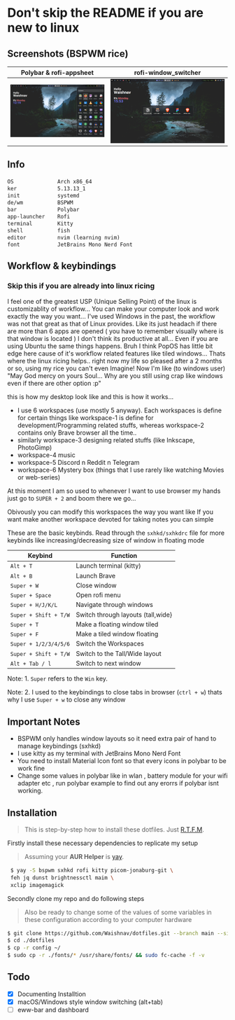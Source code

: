# Don't skip the README if you are new to linux
## Screenshots (BSPWM rice)
Polybar & rofi-appsheet             |  rofi-window_switcher
:-------------------------:|:-------------------------:
![](https://raw.githubusercontent.com/Waishnav/dotfiles/main/screenshots/rofi-applications.png)  |  ![](https://raw.githubusercontent.com/Waishnav/dotfiles/main/screenshots/rofi-window_switcher.png)
## Info 
```
OS              Arch x86_64
ker             5.13.13_1
init            systemd
de/wm           BSPWM
bar             Polybar
app-launcher    Rofi
terminal        Kitty
shell           fish
editor          nvim (learning nvim)
font            JetBrains Mono Nerd Font
```

## Workflow & keybindings
### Skip this if you are already into linux ricing
I feel one of the greatest USP (Unique Selling Point) of the linux is customizablity of workflow... You can make your computer look and work exactly the way you want...
I've used Windows in the past, the workflow was not that great as that of Linux provides. Like its just headach if there are more than 6 apps are opened ( you have to remember visually where is that window is located ) I don't think its productive at all... 
Even if you are using Ubuntu the same things happens. Bruh
I think PopOS has little bit edge here cause of it's workflow related features like tiled windows...
Thats where the linux ricing helps..
right now my life so pleased after a 2 months or so, using my rice you can't even Imagine! Now I'm like (to windows user) "May God mercy on yours Soul... Why are you still using crap like windows even if there are other option :p" 

this is how my desktop look like and this is how it works...
- I use 6 workspaces (use mostly 5 anyway). Each workspaces is define for certain things like workspace-1 is define for development/Programming related stuffs, whereas workspace-2 contains only Brave browser all the time..
- similarly workspace-3 designing related stuffs (like Inkscape, PhotoGimp)
- workspace-4 music
- workspace-5 Discord n Reddit n Telegram
- workspace-6 Mystery box (things that I use rarely like watching Movies or web-series)

At this moment I am so used to whenever I want to use browser my hands just go to `SUPER + 2` and boom there we go...

Obivously you can modify this workspaces the way you want like If you want make another workspace devoted for taking notes you can simple

These are the basic keybinds. Read through the `sxhkd/sxhkdrc` file for more keybinds like increasing/decreasing size of window in floating mode

|        Keybind           |                 Function                 |
| ------------------------ | ---------------------------------------- |
| `Alt + T`                | Launch terminal (kitty)                  |
| `Alt + B`                | Launch Brave                             |
| `Super + W`              | Close window                             |
| `Super + Space`          | Open rofi menu                           |
| `Super + H/J/K/L`        | Navigate through windows                 |
| `Super + Shift + T/W`    | Switch through layouts (tall,wide}       |
| `Super + T`              | Make a floating window tiled             |
| `Super + F`              | Make a tiled window floating             |
| `Super + 1/2/3/4/5/6`    | Switch the Workspaces                    |
| `Super + Shift + T/W`    | Switch to the Tall/Wide layout           |
| `Alt + Tab / l`          | Switch to next window                    |

Note: 1. `Super` refers to the `Win` key.

Note: 2. I used to the keybindings to close tabs in browser (`ctrl + w`) thats why I use `Super + w` to close any window

## Important Notes
- BSPWM only handles window layouts so it need extra pair of hand to manage keybindings (sxhkd)
- I use kitty as my terminal with JetBrains Mono Nerd Font 
- You need to install Material Icon font so that every icons in polybar to be work fine
- Change some values in polybar like in wlan , battery module for your wifi adapter etc , run polybar example to find out any erorrs if polybar isnt working.

## Installation 
   > This is step-by-step how to install these dotfiles. Just [R.T.F.M](https://en.wikipedia.org/wiki/RTFM).

Firstly install these necessary dependencies to replicate my setup
 > Assuming your **AUR Helper** is [yay](https://github.com/Jguer/yay).
   ```bash
    $ yay -S bspwm sxhkd rofi kitty picom-jonaburg-git \
    feh jq dunst brightnessctl maim \
    xclip imagemagick
   ```
Secondly clone my repo and do following steps
> Also be ready to change some of the values of some variables in these configuration according to your computer hardware
```bash
$ git clone https://github.com/Waishnav/dotfiles.git --branch main --single-branch
$ cd ./dotfiles
$ cp -r config ~/
$ sudo cp -r ./fonts/* /usr/share/fonts/ && sudo fc-cache -f -v
```
## Todo
- [x] Documenting Installtion
- [x] macOS/Windows style window switching (alt+tab)
- [ ] eww-bar and dashboard
